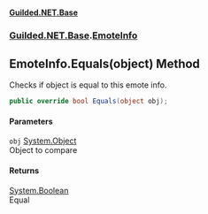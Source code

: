 #### [Guilded.NET.Base](Guilded_NET_Base.md 'Guilded.NET.Base')
### [Guilded.NET.Base](Guilded_NET_Base.md#Guilded_NET_Base 'Guilded.NET.Base').[EmoteInfo](EmoteInfo.md 'Guilded.NET.Base.EmoteInfo')
## EmoteInfo.Equals(object) Method
Checks if object is equal to this emote info.  
```csharp
public override bool Equals(object obj);
```
#### Parameters
<a name='Guilded_NET_Base_EmoteInfo_Equals(object)_obj'></a>
`obj` [System.Object](https://docs.microsoft.com/en-us/dotnet/api/System.Object 'System.Object')  
Object to compare
  
#### Returns
[System.Boolean](https://docs.microsoft.com/en-us/dotnet/api/System.Boolean 'System.Boolean')  
Equal
